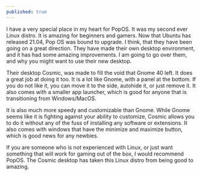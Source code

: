 ```yaml
---
published: true
---
```

I have a very special place in my heart for PopOS. It was my second ever Linux distro. It is amazing for beginners and gamers. Now that Ubuntu has released 21.04, Pop OS was bound to upgrade. I think, that they have been going on a great direction. They have made their own desktop environment, and it has had some amazing improvements. I am going to go over them, and why you might want to use their new desktop. 

Their desktop Cosmic, was made to fill the void that Gnome 40 left. It does a great job at doing it too. It is a lot like Gnome, with a panel at the bottom. If you do not like it, you can move it to the side, autohide it, or just remove it. It also comes with a smaller app launcher, which is good for anyone that is transitioning from Windows/MacOS. 

It is also much more speedy and customizable than Gnome. While Gnome seems like it is fighting against your ability to customize, Cosmic allows you to do it without any of the fuss of installing any software or extensions. It also comes with windows that have the minimize and maximize button, which is good news for any newbies. 

If you are someone who is not experienced with Linux, or just want something that will work for gaming out of the box, I would recommend PopOS. The Cosmic desktop has taken this Linux distro from being good to amazing.
